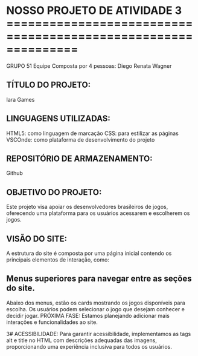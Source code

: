 # NOSSO PROJETO DE ATIVIDADE 3 ==============================================================
GRUPO 51
Equipe Composta por 4 pessoas:
Diego
Renata
Wagner

## TÍTULO DO PROJETO:
Iara Games

## LINGUAGENS UTILIZADAS:
HTML5: como linguagem de marcação
CSS: para estilizar as páginas
VSCOnde: como plataforma de desenvolvimento do projeto

## REPOSITÓRIO DE ARMAZENAMENTO:
Github

## OBJETIVO DO PROJETO:
Este projeto visa apoiar os desenvolvedores brasileiros de jogos, oferecendo uma plataforma para os usuários acessarem e escolherem os jogos.

## VISÃO DO SITE:
A estrutura do site é composta por uma página inicial contendo os principais elementos de interação, como:

## Menus superiores para navegar entre as seções do site.
Abaixo dos menus, estão os cards mostrando os jogos disponíveis para escolha. Os usuários podem selecionar o jogo que desejam conhecer e decidir jogar.
PRÓXIMA FASE:
Estamos planejando adicionar mais interações e funcionalidades ao site.

3# ACESSIBILIDADE:
Para garantir acessibilidade, implementamos as tags alt e title no HTML com descrições adequadas das imagens, proporcionando uma experiência inclusiva para todos os usuários.

